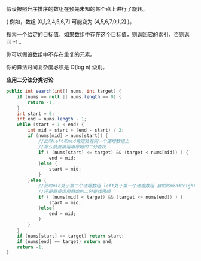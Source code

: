 假设按照升序排序的数组在预先未知的某个点上进行了旋转。

( 例如，数组 [0,1,2,4,5,6,7] 可能变为 [4,5,6,7,0,1,2] )。

搜索一个给定的目标值，如果数组中存在这个目标值，则返回它的索引，否则返回 -1 。

你可以假设数组中不存在重复的元素。

你的算法时间复杂度必须是 O(log n) 级别。

**应用二分法分类讨论**

```Java
public int search(int[] nums, int target) {
    if (nums == null || nums.length == 0) { 
        return -1; 
    } 
    int start = 0;
    int end = nums.length - 1;      
    while (start + 1 < end) {
        int mid = start + (end - start) / 2;
        if (nums[mid] > nums[start]) {    
            //此时left和mid肯定处在同一个递增数组上
            //那么就直接运用原始的二分查找
            if ( (nums[start] <= target) && (target < nums[mid]) ) { 
                end = mid;
            }else {
                start = mid;
            }            
        }else {   
            //此时mid处于第二个递增数组 left处于第一个递增数组 自然的mid和right肯定处于第二个递增数组上               
            //还是直接运用原始的二分查找思想
            if ( (nums[mid] < target) && (target <= nums[end]) ) {
                start = mid;
            }else{
                end = mid;
            }
        }    
    }
    if (nums[start] == target) return start;
    if (nums[end] == target) return end;
    return -1;
}
```